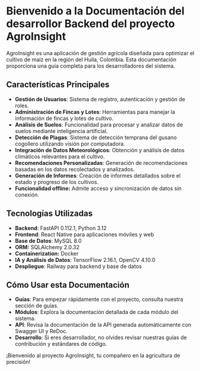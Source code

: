 # Bienvenido a la Documentación del desarrollor Backend del proyecto AgroInsight

AgroInsight es una aplicación de gestión agrícola diseñada para optimizar el cultivo de maíz en la región del Huila, Colombia. Esta documentación proporciona una guía completa para los desarrolladores del sistema.

## Características Principales

- **Gestión de Usuarios**: Sistema de registro, autenticación y gestión de roles.
- **Administración de Fincas y Lotes**: Herramientas para manejar la información de fincas y lotes de cultivo.
- **Análisis de Suelos**: Funcionalidad para procesar y analizar datos de suelos mediante inteligencia artificial.
- **Detección de Plagas**: Sistema de detección temprana del gusano cogollero utilizando visión por computadora.
- **Integración de Datos Meteorológicos**: Obtención y análisis de datos climáticos relevantes para el cultivo.
- **Recomendaciones Personalizadas**: Generación de recomendaciones basadas en los datos recolectados y analizados.
- **Generación de Informes**: Creación de informes detallados sobre el estado y progreso de los cultivos.
- **Funcionalidad offline:** Admite acceso y sincronización de datos sin conexión.

## Tecnologías Utilizadas

- **Backend**: FastAPI 0.112.1, Python 3.12
- **Frontend**: React Native para aplicaciones móviles y web
- **Base de Datos**: MySQL 8.0
- **ORM:** SQLAlchemy 2.0.32
- **Containerization:** Docker
- **IA y Análisis de Datos**: TensorFlow 2.16.1, OpenCV 4.10.0
- **Despliegue**: Railway para backend y base de datos

## Cómo Usar esta Documentación

- **Guías**: Para empezar rápidamente con el proyecto, consulta nuestra sección de guías.
- **Módulos**: Explora la documentación detallada de cada módulo del sistema.
- **API**: Revisa la documentación de la API generada automáticamente con Swagger UI y ReDoc.
- **Desarrollo**: Si eres desarrollador, no olvides revisar nuestras guías de contribución y estándares de código.

¡Bienvenido al proyecto AgroInsight, tu compañero en la agricultura de precisión!
